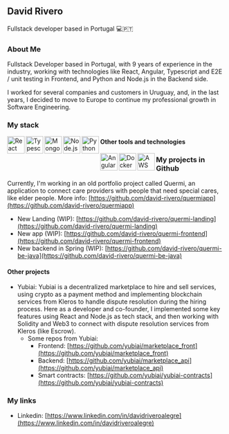 ## David Rivero
Fullstack developer based in Portugal 💻🇵🇹

### About Me
Fullstack Developer based in Portugal, with 9 years of experience in the industry, working with technologies like React, Angular, Typescript and E2E / unit testing in Frontend, and Python and Node.js in the Backend side.

I worked for several companies and customers in Uruguay, and, in the last years, I decided to move to Europe to continue my professional growth in Software Engineering.

### My stack
<a href="https://react.dev/" target="_blank">
  <img align="left" title="React" alt="React" width="40px" src="https://github.com/user-attachments/assets/8cd2fca6-776b-44c6-b5ee-3144e798d524" />
</a>
<a href="https://www.typescriptlang.org/" target="_blank">
  <img align="left" title="Typescript" alt="Typescript" width="40px" src="https://github.com/user-attachments/assets/62e97eba-9db4-495f-9f20-215b6e587353" />
</a>
<a href="https://www.mongodb.com/" target="_blank">
  <img align="left" title="MongoDB" alt="MongoDB" width="40px" src="https://github.com/user-attachments/assets/4aefa27e-ef25-427a-9b02-bc09b2b51960" />
</a>
<a href="https://nodejs.org/en" target="_blank">
  <img align="left" title="Node.js" alt="Node.js" width="40px" src="https://github.com/user-attachments/assets/91c6e5ee-da7e-41bc-a49a-9f6a4e290398" />
</a>
<a href="https://www.python.org/" target="_blank">
  <img align="left" title="Python" alt="Python" width="40px" src="https://github.com/user-attachments/assets/7946a7c4-6879-4d42-8f16-b109507cf6c1" />
</a>

#### Other tools and technologies
<a href="https://angular.dev/" target="_blank">
  <img align="left" title="Angular" alt="Angular" width="40px" src="https://github.com/user-attachments/assets/2b67db92-b60c-42ea-8f9a-57a9a250e39f" />
</a>
<a href="https://www.docker.com/" target="_blank">
  <img align="left" title="Docker" alt="Docker" width="40px" src="https://github.com/user-attachments/assets/ea435967-b311-4a2d-8d1e-057edee07c7d" />
</a>
<a href="https://aws.amazon.com/" target="_blank">
  <img align="left" title="AWS" alt="AWS" width="40px" src="https://github.com/user-attachments/assets/9fff0423-d40a-43ba-a96e-1c27c57edaef" />
</a>

### My projects in Github
Currently, I'm working in an old portfolio project called Quermi, an application to connect care providers with people that need special cares, like elder people.
More info: [https://github.com/david-rivero/quermiapp](https://github.com/david-rivero/quermiapp)
- New Landing (WIP): [https://github.com/david-rivero/quermi-landing](https://github.com/david-rivero/quermi-landing)
- New app (WIP): [https://github.com/david-rivero/quermi-frontend](https://github.com/david-rivero/quermi-frontend)
- New backend in Spring (WIP): [https://github.com/david-rivero/quermi-be-java](https://github.com/david-rivero/quermi-be-java)

#### Other projects
- Yubiai: Yubiai is a decentralized marketplace to hire and sell services, using crypto as a payment method and implementing blockchain services from Kleros to handle dispute resolution during the hiring process. Here as a developer and co-founder, I implemented some key features using React and Node.js as tech stack, and then working with Solidity and Web3 to connect with dispute resolution services from Kleros (like Escrow).
  - Some repos from Yubiai:
    - Frontend: [https://github.com/yubiai/marketplace_front](https://github.com/yubiai/marketplace_front)
    - Backend: [https://github.com/yubiai/marketplace_api](https://github.com/yubiai/marketplace_api)
    - Smart contracts: [https://github.com/yubiai/yubiai-contracts](https://github.com/yubiai/yubiai-contracts) 


### My links
- Linkedin: [https://www.linkedin.com/in/davidriveroalegre](https://www.linkedin.com/in/davidriveroalegre)

